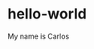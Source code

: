 # hello-world

<!DOCTYPE html>
<html lang="en">
  <head>
    <meta charset="utf-8">
    <meta name="viewport" content="width=device-width, initial-scale=1.0">
    <title>title</title>
    <style>
    </style>
  </head>
  <body>
    My name is Carlos
  </body>
</html>
